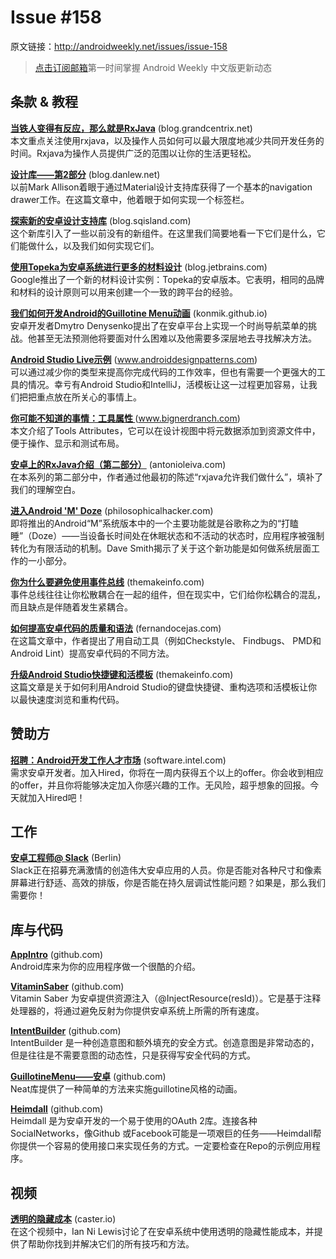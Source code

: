 # Issue #158

>
原文链接：<http://androidweekly.net/issues/issue-158>

> [点击订阅邮箱](http://tinyletter.com/androidweeklycn)第一时间掌握 Android Weekly 中文版更新动态

## 条款 & 教程

**[当铁人变得有反应，那么就是RxJava](http://saulmm.github.io/when-Iron-Man-becomes-Reactive-Avengers2/)** (blog.grandcentrix.net)  
本文重点关注使用rxjava，以及操作人员如何可以最大限度地减少共同开发任务的时间。Rxjava为操作人员提供广泛的范围以让你的生活更轻松。

**[设计库——第2部分](https://blog.stylingandroid.com/design-library-part-2/)** (blog.danlew.net)   
以前Mark Allison着眼于通过Material设计支持库获得了一个基本的navigation drawer工作。在这篇文章中，他着眼于如何实现一个标签栏。

**[探索新的安卓设计支持库](https://medium.com/ribot-labs/exploring-the-new-android-design-support-library-b7cda56d2c32)** (blog.sqisland.com)   
这个新库引入了一些以前没有的新组件。在这里我们简要地看一下它们是什么，它们能做什么，以及我们如何实现它们。

**[使用Topeka为安卓系统进行更多的材料设计](http://android-developers.blogspot.co.uk/2015/06/more-material-design-with-topeka-for_16.html)** (blog.jetbrains.com)   
Google推出了一个新的材料设计实例：Topeka的安卓版本。它表明，相同的品牌和材料的设计原则可以用来创建一个一致的跨平台的经验。
  
**[我们如何开发Android的Guillotine Menu动画](https://yalantis.com/blog/how-we-developed-the-guillotine-menu-animation-for-android/?utm_source=github)** (konmik.github.io)   
安卓开发者Dmytro Denysenko提出了在安卓平台上实现一个时尚导航菜单的挑战。他甚至无法预测他将要面对什么困难以及他需要多深层地去寻找解决方法。

**[Android Studio Live示例](https://www.bignerdranch.com/blog/android-studio-live-templates/)** (www.androiddesignpatterns.com)   
可以通过减少你的类型来提高你完成代码的工作效率，但也有需要一个更强大的工具的情况。幸亏有Android Studio和IntelliJ，活模板让这一过程更加容易，让我们把把重点放在所关心的事情上。
 
**[你可能不知道的事情：工具属性 ](http://www.randomlytyping.com/blog/2015/6/17/things-you-may-not-know-about-tools-attributes)** (www.bignerdranch.com)   
本文介绍了Tools Attributes，它可以在设计视图中将元数据添加到资源文件中，便于操作、显示和测试布局。
 
**[安卓上的RxJava介绍（第二部分）](http://www.philosophicalhacker.com/2015/06/19/introduction-to-rxjava-for-android-pt-2/)** (antonioleiva.com)   
在本系列的第二部分中，作者通过他最初的陈述“rxjava允许我们做什么”，填补了我们的理解空白。
 
**[进入Android 'M' Doze](https://newcircle.com/s/post/1739/2015/06/12/diving-into-android-m-doze)** (philosophicalhacker.com)   
即将推出的Android“M”系统版本中的一个主要功能就是谷歌称之为的“打瞌睡”（Doze）——当设备长时间处在休眠状态和不活动的状态时，应用程序被强制转化为有限活动的机制。Dave Smith揭示了关于这个新功能是如何做系统层面工作的一小部分。
 
**[你为什么要避免使用事件总线](http://endlesswhileloop.com/blog/2015/06/11/stop-using-event-buses/)** (themakeinfo.com)   
事件总线往往让你松散耦合在一起的组件，但在现实中，它们给你松耦合的混乱，而且缺点是伴随着发生紧耦合。
 
**[如何提高安卓代码的质量和语法](http://vincentbrison.com/2014/07/19/how-to-improve-quality-and-syntax-of-your-android-code/)** (fernandocejas.com)   
在这篇文章中，作者提出了用自动工具（例如Checkstyle、 Findbugs、  PMD和Android Lint）提高安卓代码的不同方法。

**[升级Android Studio快捷键和活模板](http://stablekernel.com/blog/level-up-with-android-studio-shortcuts-and-live-templates/)** (themakeinfo.com)   
这篇文章是关于如何利用Android Studio的键盘快捷键、重构选项和活模板让你以最快速度浏览和重构代码。

## 赞助方

**[招聘：Android开发工作人才市场](https://hired.com/?utm_source=newsletters&utm_medium=androidweekly&utm_campaign=n-q2_15-androidweeklyspons)** (software.intel.com)   
需求安卓开发者。加入Hired，你将在一周内获得五个以上的offer。你会收到相应的offer，并且你将能够决定加入你感兴趣的工作。无风险，超乎想象的回报。今天就加入Hired吧！

## 工作

**[安卓工程师@ Slack](https://slack.com/jobs/69909/android-engineer)** (Berlin)   
Slack正在招募充满激情的创造伟大安卓应用的人员。你是否能对各种尺寸和像素屏幕进行舒适、高效的排版，你是否能在持久层调试性能问题？如果是，那么我们需要你！
 
## 库与代码

**[AppIntro](https://github.com/PaoloRotolo/AppIntro)** (github.com)   
Android库来为你的应用程序做一个很酷的介绍。

**[VitaminSaber](https://github.com/w2ji/VitaminSaber)** (github.com)       
Vitamin Saber 为安卓提供资源注入（@InjectResource(resId)）。它是基于注释处理器的，将通过避免反射为你提供安卓系统上所需的所有速度。

**[IntentBuilder](https://github.com/emilsjolander/IntentBuilder)** (github.com)       
IntentBuilder 是一种创造意图和额外填充的安全方式。创造意图是非常动态的，但是往往是不需要意图的动态性，只是获得写安全代码的方式。

**[GuillotineMenu——安卓](https://github.com/Yalantis/GuillotineMenu-Android)** (github.com)       
Neat库提供了一种简单的方法来实施guillotine风格的动画。

**[Heimdall](https://github.com/rheinfabrik/Heimdall.droid)** (github.com)       
Heimdall  是为安卓开发的一个易于使用的OAuth 2库。连接各种SocialNetworks，像Github 或Facebook可能是一项艰巨的任务——Heimdall帮你提供一个容易的使用接口来实现任务的方式。一定要检查在Repo的示例应用程序。

## 视频 

**[透明的隐藏成本](https://www.youtube.com/watch?v=wIy8g8yNhNk)** (caster.io)    
在这个视频中，Ian Ni Lewis讨论了在安卓系统中使用透明的隐藏性能成本，并提供了帮助你找到并解决它们的所有技巧和方法。